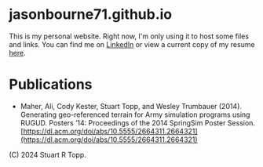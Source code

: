 # jasonbourne71.github.io
This is my personal website. Right now, I'm only using it to host some files and links. You can find me on [LinkedIn](https://linkedin.com/in/stutopp) or view a current copy of my resume [here](stutopp.net/resume/stuart_topp_resume.pdf).
# Publications
- Maher, Ali, Cody Kester, Stuart Topp, and Wesley Trumbauer (2014). Generating geo-referenced terrain for Army simulation programs using RUGUD. Posters ’14: Proceedings of the 2014 SpringSim Poster Session. [https://dl.acm.org/doi/abs/10.5555/2664311.2664321](https://dl.acm.org/doi/abs/10.5555/2664311.2664321)

(C) 2024 Stuart R Topp.
